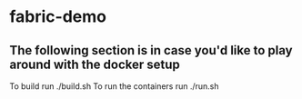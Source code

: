 # fabric-demo




## The following section is in case you'd like to play around with the docker setup

To build run ./build.sh
To run the containers run ./run.sh
